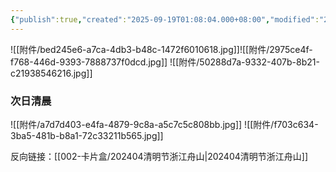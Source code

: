 ```yaml
---
{"publish":true,"created":"2025-09-19T01:08:04.000+08:00","modified":"2025-09-19T08:07:30.046+08:00","cssclasses":""}
---
```


![[附件/bed245e6-a7ca-4db3-b48c-1472f6010618.jpg]]![[附件/2975ce4f-f768-446d-9393-7888737f0dcd.jpg]]
![[附件/50288d7a-9332-407b-8b21-c21938546216.jpg]]
### 次日清晨
![[附件/a7d7d403-e4fa-4879-9c8a-a5c7c5c808bb.jpg]]
![[附件/f703c634-3ba5-481b-b8a1-72c33211b565.jpg]]

反向链接：[[002-卡片盒/202404清明节浙江舟山\|202404清明节浙江舟山]]